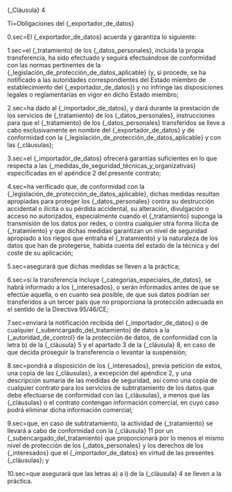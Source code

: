 {_Cláusula} 4

Ti=Obligaciones del {_exportador_de_datos}

0.sec=El {_exportador_de_datos} acuerda y garantiza lo siguiente:

1.sec=el {_tratamiento} de los {_datos_personales}, incluida la propia transferencia, ha sido efectuado y seguirá efectuándose de conformidad con las normas pertinentes de la {_legislación_de_protección_de_datos_aplicable} (y, si procede, se ha notificado a las autoridades correspondientes del Estado miembro de establecimiento del {_exportador_de_datos}) y no infringe las disposiciones legales o reglamentarias en vigor en dicho Estado miembro;

2.sec=ha dado al {_importador_de_datos}, y dará durante la prestación de los servicios de {_tratamiento} de los {_datos_personales}, instrucciones para que el {_tratamiento} de los {_datos_personales} transferidos se lleve a cabo exclusivamente en nombre del {_exportador_de_datos} y de conformidad con la {_legislación_de_protección_de_datos_aplicable} y con las {_cláusulas};

3.sec=el {_importador_de_datos} ofrecerá garantías suficientes en lo que respecta a las {_medidas_de_seguridad_técnicas_y_organizativas} especificadas en el apéndice 2 del presente contrato;

4.sec=ha verificado que, de conformidad con la {_legislación_de_protección_de_datos_aplicable}, dichas medidas resultan apropiadas para proteger los {_datos_personales} contra su destrucción accidental o ilícita o su pérdida accidental, su alteración, divulgación o acceso no autorizados, especialmente cuando el {_tratamiento} suponga la transmisión de los datos por redes, o contra cualquier otra forma ilícita de {_tratamiento} y que dichas medidas garantizan un nivel de seguridad apropiado a los riegos que entraña el {_tratamiento} y la naturaleza de los datos que han de protegerse, habida cuenta del estado de la técnica y del coste de su aplicación;

5.sec=asegurará que dichas medidas se lleven a la práctica;

6.sec=si la transferencia incluye {_categorías_especiales_de_datos}, se habrá informado a los {_interesados}, o serán informados antes de que se efectúe aquella, o en cuanto sea posible, de que sus datos podrían ser transferidos a un tercer país que no proporciona la protección adecuada en el sentido de la Directiva 95/46/CE;

7.sec=enviará la notificación recibida del {_importador_de_datos} o de cualquier {_subencargado_del_tratamiento} de datos a la {_autoridad_de_control} de la protección de datos, de conformidad con la letra b) de la {_cláusula} 5 y el apartado 3 de la {_cláusula} 8, en caso de que decida proseguir la transferencia o levantar la suspensión;

8.sec=pondrá a disposición de los {_interesados}, previa petición de estos, una copia de las {_cláusulas}, a excepción del apéndice 2, y una descripción sumaria de las medidas de seguridad, así como una copia de cualquier contrato para los servicios de subtratamiento de los datos que debe efectuarse de conformidad con las {_cláusulas}, a menos que las {_cláusulas} o el contrato contengan información comercial, en cuyo caso podrá eliminar dicha información comercial;

9.sec=que, en caso de subtratamiento, la actividad de {_tratamiento} se llevará a cabo de conformidad con la {_cláusula} 11 por un {_subencargado_del_tratamiento} que proporcionará por lo menos el mismo nivel de protección de los {_datos_personales} y los derechos de los {_interesados} que el {_importador_de_datos} en virtud de las presentes {_cláusulas}; y

10.sec=que asegurará que las letras a) a i) de la {_cláusula} 4 se lleven a la práctica.
